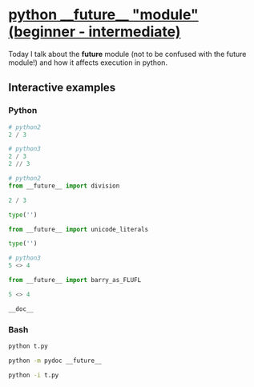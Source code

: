# [python \_\_future\_\_ "module" (beginner - intermediate)](https://youtu.be/_K4mjPrROGQ)

Today I talk about the __future__ module (not to be confused with the future module!) and how it affects execution in python.

## Interactive examples

### Python

```python
# python2
2 / 3

# python3
2 / 3
2 // 3

# python2
from __future__ import division

2 / 3

type('')

from __future__ import unicode_literals

type('')

# python3
5 <> 4

from __future__ import barry_as_FLUFL

5 <> 4

__doc__
```

### Bash

```bash
python t.py

python -m pydoc __future__

python -i t.py
```
